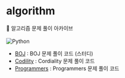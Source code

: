# algorithm

🤖 알고리즘 문제 풀이 아카이브
</br> </br>
![Python](https://img.shields.io/badge/Python-3776AB.svg?&style=for-the-badge&logo=Python&logoColor=white)

* [BOJ][BOJ_Repo_Link] : BOJ 문제 풀이 코드 (스터디)
* [Codility][Codility_Repo_Link] : Cordiality 문제 풀이 코드
* [Programmers][Programmers_Repo_Link] : Programmers 문제 풀이 코드

[BOJ_Repo_Link]: https://github.com/yedajeong/algorithm_study
[Codility_Repo_Link]: https://github.com/yedajeong/algorithm/tree/main/codility
[Programmers_Repo_Link]: https://github.com/yedajeong/algorithm/tree/main/programmers

